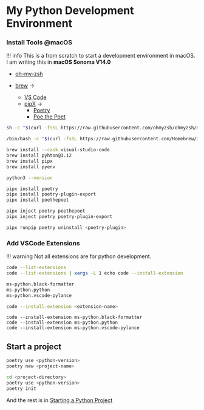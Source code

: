 # My Python Development Environment


### Install Tools @macOS

!!! info
    This is a from scratch to start a development environment in macOS. I am writing this in **macOS Sonoma V14.0**


- [oh-my-zsh](https://ohmyz.sh/)

- [brew](https://brew.sh/) →
    - [VS Code](https://code.visualstudio.com/)
    - [pipX](https://pypa.github.io/pipx/) →
        - [Poetry](https://python-poetry.org/)
        - [Poe the Poet](https://poethepoet.natn.io/)


```zsh title="Install oh-my-zsh"
sh -c "$(curl -fsSL https://raw.githubusercontent.com/ohmyzsh/ohmyzsh/master/tools/install.sh)"
```

``` zsh title="Install brew"
/bin/bash -c "$(curl -fsSL https://raw.githubusercontent.com/Homebrew/install/HEAD/install.sh)"
```

``` zsh
brew install --cask visual-studio-code
brew install pyhton@3.12
brew install pipx
brew install pyenv
```

``` zsh
python3 --version
```

``` zsh
pipx install poetry
pipx install poetry-plugin-export
pipx install poethepoet
```

```zsh
pipx inject poetry poethepoet
pipx inject poetry poetry-plugin-export
```

```zsh
pipx runpip poetry uninstall <poetry-plugin>
```

### Add VSCode Extensions

!!! warning
    Not all extensions are for python development.

```zsh
code --list-extensions
code --list-extensions | xargs -L 1 echo code --install-extension
```

```zsh
ms-python.black-formatter
ms-python.python
ms-python.vscode-pylance
```

```zsh
code --install-extension <extension-name>
```

```
code --install-extension ms-python.black-formatter
code --install-extension ms-python.python
code --install-extension ms-python.vscode-pylance
```

## Start a project

```zsh title="Create new project"
poetry use <python-version>
poetry new <project-name>
```

```zsh title="Initialize from existing project"
cd <project-directory>
poetry use <python-version>
poetry init
```

And the rest is in [Starting a Python Project](starting-python-project.md)
